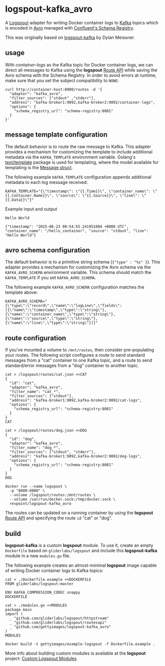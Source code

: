 # logspout-kafka_avro

A [Logspout](https://github.com/gliderlabs/logspout) adapter for writing Docker container logs to [Kafka](https://github.com/apache/kafka) topics which is encoded in [Avro](https://avro.apache.org) managed with [Confluent's Schema Registry](http://docs.confluent.io/2.0.0/schema-registry/docs/index.html).

This was originally based on [logspout-kafka](https://github.com/gettyimages/logspout-kafka) by Dylan Meissner.

## usage

With *container-logs* as the Kafka topic for Docker container logs, we can direct all messages to Kafka using the **logspout** [Route API](https://github.com/gliderlabs/logspout/tree/master/routesapi) while
saving the Avro schema with the Schema Registry. In order to avoid errors at runtime, make sure that
you set the subject compatibility to `NONE`:

```
curl http://container-host:8000/routes -d '{
  "adapter": "kafka_avro",
  "filter_sources": ["stdout" ,"stderr"],
  "address": "kafka-broker1:9092,kafka-broker2:9092/container-logs",
  "options": {
    "schema_registry_url": "schema-registry:8081"
  }
}'
```

## message template configuration

The default behavior is to route the raw message to Kafka.  This adapter provides a mechanism for customizing the template to include additional metadata via the `KAFKA_TEMPLATE` environment variable.  Golang's [text/template](http://golang.org/pkg/text/template/) package is used for templating, where the model available for templating is the [Message struct](https://github.com/gliderlabs/logspout/blob/master/router/types.go).

The following example `KAFKA_TEMPLATE` configuration appends additional metadata to each log message received:
```
KAFKA_TEMPLATE="{\"timestamp\": \"{{.Time}}\", \"container_name\": \"{{.Container.Name}}\", \"source\": \"{{.Source}}\", \"line\": \"{{.Data}}\"}"
```

Example input and output
```
Hello World

{"timestamp": "2015-06-23 09:54:55.241951004 +0000 UTC", "container_name": "/hello_container", "source": "stdout", "line": "Hello World"}
```

## avro schema configuration

The default behavior is to a primitive string schema (`{"type" : "%s" }`).  This adapter provides a mechanism for customizing the Avro schema via the `KAFKA_AVRO_SCHEMA` environment variable. This schema should match the `KAFKA_TEMPLATE` if you set `KAFKA_AVRO_SCHEMA`.

The following example `KAFKA_AVRO_SCHEMA` configuration matches the template above:
```
KAFKA_AVRO_SCHEMA="{\"type\":\"record\",\"name\":\"logLine\",\"fields\":[{\"name\":\"timestamp\",\"type\":\"string\"},{\"name\":\"container_name\",\"type\":\"string\"},{\"name\":\"source\",\"type\":\"string\"},{\"name\":\"line\",\"type\":\"string\"}]}"
```

## route configuration

If you've mounted a volume to `/mnt/routes`, then consider pre-populating your routes. The following script configures a route to send standard messages from a "cat" container to one Kafka topic, and a route to send standard/error messages from a "dog" container to another topic.

```
cat > /logspout/routes/cat.json <<CAT
{
  "id": "cat",
  "adapter": "kafka_avro",
  "filter_name": "cat_*",
  "filter_sources": ["stdout"],
  "address": "kafka-broker1:9092,kafka-broker2:9092/cat-logs",
  "options": {
    "schema_registry_url": "schema-registry:8081"
  }
}
CAT

cat > /logspout/routes/dog.json <<DOG
{
  "id": "dog",
  "adapter": "kafka_avro",
  "filter_name": "dog_*",
  "filter_sources": ["stdout", "stderr"],
  "address": "kafka-broker1:9092,kafka-broker2:9092/dog-logs",
  "options": {
    "schema_registry_url": "schema-registry:8081"
  }
}
DOG

docker run --name logspout \
  -p "8000:8000" \
  --volume /logspout/routes:/mnt/routes \
  --volume /var/run/docker.sock:/tmp/docker.sock \
  revpoint/logspout-kafka_avro

```

The routes can be updated on a running container by using the **logspout** [Route API](https://github.com/gliderlabs/logspout/tree/master/routesapi) and specifying the route `id` "cat" or "dog".

## build

**logspout-kafka** is a custom **logspout** module. To use it, create an empty `Dockerfile` based on `gliderlabs/logspout` and include this **logspout-kafka** module in a new `modules.go` file.

The following example creates an almost-minimal **logspout** image capable of writing Docker container logs to Kafka topics:

```
cat > ./Dockerfile.example <<DOCKERFILE
FROM gliderlabs/logspout:master

ENV KAFKA_COMPRESSION_CODEC snappy
DOCKERFILE

cat > ./modules.go <<MODULES
package main
import (
  _ "github.com/gliderlabs/logspout/httpstream"
  _ "github.com/gliderlabs/logspout/routesapi"
  _ "github.com/gettyimages/logspout-kafka_avro"
)
MODULES

docker build -t gettyimages/example-logspout -f Dockerfile.example .
```

More info about building custom modules is available at the **logspout** project: [Custom Logspout Modules](https://github.com/gliderlabs/logspout/blob/master/custom/README.md)
